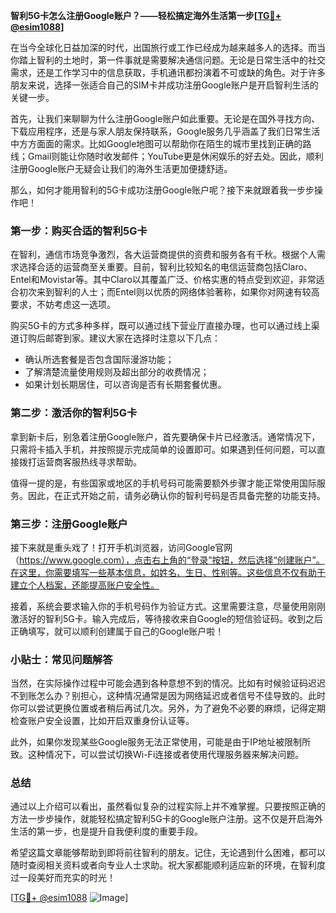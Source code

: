 **智利5G卡怎么注册Google账户？——轻松搞定海外生活第一步[[TG💪+ @esim1088](https://t.me/s/esim1088)]**

在当今全球化日益加深的时代，出国旅行或工作已经成为越来越多人的选择。而当你踏上智利的土地时，第一件事就是需要解决通信问题。无论是日常生活中的社交需求，还是工作学习中的信息获取，手机通讯都扮演着不可或缺的角色。对于许多朋友来说，选择一张适合自己的SIM卡并成功注册Google账户是开启智利生活的关键一步。

首先，让我们来聊聊为什么注册Google账户如此重要。无论是在国外寻找方向、下载应用程序，还是与家人朋友保持联系，Google服务几乎涵盖了我们日常生活中方方面面的需求。比如Google地图可以帮助你在陌生的城市里找到正确的路线；Gmail则能让你随时收发邮件；YouTube更是休闲娱乐的好去处。因此，顺利注册Google账户无疑会让我们的海外生活更加便捷舒适。

那么，如何才能用智利的5G卡成功注册Google账户呢？接下来就跟着我一步步操作吧！

### 第一步：购买合适的智利5G卡

在智利，通信市场竞争激烈，各大运营商提供的资费和服务各有千秋。根据个人需求选择合适的运营商至关重要。目前，智利比较知名的电信运营商包括Claro、Entel和Movistar等。其中Claro以其覆盖广泛、价格实惠的特点受到欢迎，非常适合初次来到智利的人士；而Entel则以优质的网络体验著称，如果你对网速有较高要求，不妨考虑这一选项。

购买5G卡的方式多种多样，既可以通过线下营业厅直接办理，也可以通过线上渠道订购后邮寄到家。建议大家在选择时注意以下几点：
- 确认所选套餐是否包含国际漫游功能；
- 了解清楚流量使用规则及超出部分的收费情况；
- 如果计划长期居住，可以咨询是否有长期套餐优惠。

### 第二步：激活你的智利5G卡

拿到新卡后，别急着注册Google账户，首先要确保卡片已经激活。通常情况下，只需将卡插入手机，并按照提示完成简单的设置即可。如果遇到任何问题，可以直接拨打运营商客服热线寻求帮助。

值得一提的是，有些国家或地区的手机号码可能需要额外步骤才能正常使用国际服务。因此，在正式开始之前，请务必确认你的智利号码是否具备完整的功能支持。

### 第三步：注册Google账户

接下来就是重头戏了！打开手机浏览器，访问Google官网（https://www.google.com），点击右上角的“登录”按钮，然后选择“创建账户”。在这里，你需要填写一些基本信息，如姓名、生日、性别等。这些信息不仅有助于建立个人档案，还能提高账户安全性。

接着，系统会要求输入你的手机号码作为验证方式。这里需要注意，尽量使用刚刚激活好的智利5G卡。输入完成后，等待接收来自Google的短信验证码。收到之后正确填写，就可以顺利创建属于自己的Google账户啦！

### 小贴士：常见问题解答

当然，在实际操作过程中可能会遇到各种意想不到的情况。比如有时候验证码迟迟不到账怎么办？别担心，这种情况通常是因为网络延迟或者信号不佳导致的。此时你可以尝试更换位置或者稍后再试几次。另外，为了避免不必要的麻烦，记得定期检查账户安全设置，比如开启双重身份认证等。

此外，如果你发现某些Google服务无法正常使用，可能是由于IP地址被限制所致。这种情况下，可以尝试切换Wi-Fi连接或者使用代理服务器来解决问题。

### 总结

通过以上介绍可以看出，虽然看似复杂的过程实际上并不难掌握。只要按照正确的方法一步步操作，就能轻松搞定智利5G卡的Google账户注册。这不仅是开启海外生活的第一步，也是提升自我便利度的重要手段。

希望这篇文章能够帮助到即将前往智利的朋友。记住，无论遇到什么困难，都可以随时查阅相关资料或者向专业人士求助。祝大家都能顺利适应新的环境，在智利度过一段美好而充实的时光！

[[TG💪+ @esim1088](https://t.me/s/esim1088) ![Image](https://i.postimg.cc/4NQfJmqS/Snipaste-2025-05-13-00-14-12.png)]